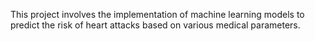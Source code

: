 This project involves the implementation of machine learning models to predict the risk of heart attacks based on various medical parameters.
